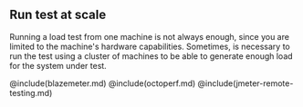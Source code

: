 ## Run test at scale

Running a load test from one machine is not always enough, since you are limited to the machine's hardware capabilities. Sometimes, is necessary to run the test using a cluster of machines to be able to generate enough load for the system under test.

@include(blazemeter.md)
@include(octoperf.md)
@include(jmeter-remote-testing.md)
